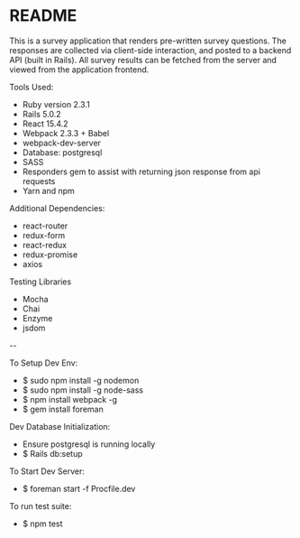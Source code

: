 # README

This is a survey application that renders pre-written survey questions. The responses are collected via client-side interaction, and posted to a backend API (built in Rails). All survey results can be fetched from the server and viewed from the application frontend.

Tools Used:

* Ruby version 2.3.1
* Rails 5.0.2
* React 15.4.2
* Webpack 2.3.3 + Babel
* webpack-dev-server
* Database: postgresql
* SASS
* Responders gem to assist with returning json response from api requests
* Yarn and npm

Additional Dependencies:
* react-router
* redux-form
* react-redux
* redux-promise
* axios

Testing Libraries
* Mocha
* Chai
* Enzyme
* jsdom

--

To Setup Dev Env:
* $ sudo npm install -g nodemon
* $ sudo npm install -g node-sass
* $ npm install webpack -g
* $ gem install foreman

Dev Database Initialization:
* Ensure postgresql is running locally
* $ Rails db:setup

To Start Dev Server:
* $ foreman start -f Procfile.dev

To run test suite:
* $ npm test
